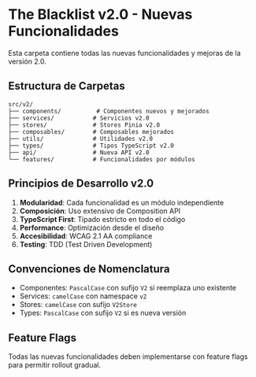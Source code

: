# The Blacklist v2.0 - Nuevas Funcionalidades

Esta carpeta contiene todas las nuevas funcionalidades y mejoras de la versión 2.0.

## Estructura de Carpetas

```
src/v2/
├── components/          # Componentes nuevos y mejorados
├── services/           # Servicios v2.0
├── stores/             # Stores Pinia v2.0
├── composables/        # Composables mejorados
├── utils/              # Utilidades v2.0
├── types/              # Tipos TypeScript v2.0
├── api/                # Nueva API v2.0
└── features/           # Funcionalidades por módulos
```

## Principios de Desarrollo v2.0

1. **Modularidad**: Cada funcionalidad es un módulo independiente
2. **Composición**: Uso extensivo de Composition API
3. **TypeScript First**: Tipado estricto en todo el código
4. **Performance**: Optimización desde el diseño
5. **Accesibilidad**: WCAG 2.1 AA compliance
6. **Testing**: TDD (Test Driven Development)

## Convenciones de Nomenclatura

- Componentes: `PascalCase` con sufijo `V2` si reemplaza uno existente
- Services: `camelCase` con namespace `v2`
- Stores: `camelCase` con sufijo `V2Store`
- Types: `PascalCase` con sufijo `V2` si es nueva versión

## Feature Flags

Todas las nuevas funcionalidades deben implementarse con feature flags para permitir rollout gradual.